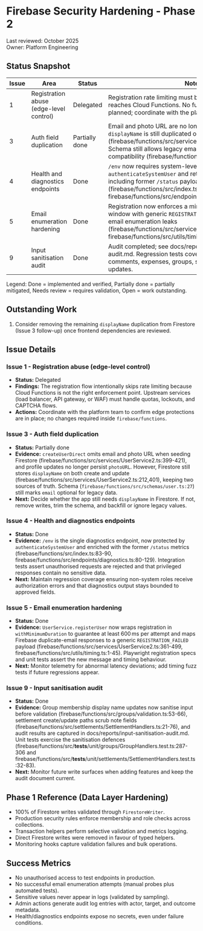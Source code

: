 # Firebase Security Hardening - Phase 2

Last reviewed: October 2025  
Owner: Platform Engineering

## Status Snapshot

| Issue | Area | Status | Notes |
| --- | --- | --- | --- |
| 1 | Registration abuse (edge-level control) | Delegated | Registration rate limiting must be enforced before traffic reaches Cloud Functions. No function-level throttling is planned; coordinate with the platform gateway team. |
| 3 | Auth field duplication | Partially done | Email and photo URL are no longer written to Firestore, but `displayName` is still duplicated on create/update (firebase/functions/src/services/UserService2.ts:212,401). Schema still allows legacy email fields for backward compatibility (firebase/functions/src/schemas/user.ts:27). |
| 4 | Health and diagnostics endpoints | Done | `/env` now requires system-level roles via `authenticateSystemUser` and returns merged diagnostics including former `/status` payloads (firebase/functions/src/index.ts:83-90, firebase/functions/src/endpoints/diagnostics.ts:80-129). |
| 5 | Email enumeration hardening | Done | Registration now enforces a minimum 600 ms response window with generic `REGISTRATION_FAILED` errors to avoid email enumeration leaks (firebase/functions/src/services/UserService2.ts:361-499, firebase/functions/src/utils/timing.ts:1-45). |
| 9 | Input sanitisation audit | Done | Audit completed; see docs/reports/input-sanitisation-audit.md. Regression tests cover sanitised writes for comments, expenses, groups, settlements, and user profile updates. |

Legend: Done = implemented and verified, Partially done = partially mitigated, Needs review = requires validation, Open = work outstanding.

## Outstanding Work

1. Consider removing the remaining `displayName` duplication from Firestore (Issue 3 follow-up) once frontend dependencies are reviewed.

## Issue Details

### Issue 1 - Registration abuse (edge-level control)

- **Status:** Delegated  
- **Findings:** The registration flow intentionally skips rate limiting because Cloud Functions is not the right enforcement point. Upstream services (load balancer, API gateway, or WAF) must handle quotas, lockouts, and CAPTCHA flows.  
- **Actions:** Coordinate with the platform team to confirm edge protections are in place; no changes required inside `firebase/functions`.

### Issue 3 - Auth field duplication

- **Status:** Partially done  
- **Evidence:** `createUserDirect` omits email and photo URL when seeding Firestore (firebase/functions/src/services/UserService2.ts:399-421), and profile updates no longer persist `photoURL`. However, Firestore still stores `displayName` on both create and update (firebase/functions/src/services/UserService2.ts:212,401), keeping two sources of truth. Schema (`firebase/functions/src/schemas/user.ts:27`) still marks `email` optional for legacy data.  
- **Next:** Decide whether the app still needs `displayName` in Firestore. If not, remove writes, trim the schema, and backfill or ignore legacy values.

### Issue 4 - Health and diagnostics endpoints

- **Status:** Done  
- **Evidence:** `/env` is the single diagnostics endpoint, now protected by `authenticateSystemUser` and enriched with the former `/status` metrics (firebase/functions/src/index.ts:83-90, firebase/functions/src/endpoints/diagnostics.ts:80-129). Integration tests assert unauthorised requests are rejected and that privileged responses contain no sensitive data.  
- **Next:** Maintain regression coverage ensuring non-system roles receive authorization errors and that diagnostics output stays bounded to approved fields.

### Issue 5 - Email enumeration hardening

- **Status:** Done  
- **Evidence:** `UserService.registerUser` now wraps registration in `withMinimumDuration` to guarantee at least 600 ms per attempt and maps Firebase duplicate-email responses to a generic `REGISTRATION_FAILED` payload (firebase/functions/src/services/UserService2.ts:361-499, firebase/functions/src/utils/timing.ts:1-45). Playwright registration specs and unit tests assert the new message and timing behaviour.  
- **Next:** Monitor telemetry for abnormal latency deviations; add timing fuzz tests if future regressions appear.

### Issue 9 - Input sanitisation audit

- **Status:** Done  
- **Evidence:** Group membership display name updates now sanitise input before validation (firebase/functions/src/groups/validation.ts:53-66), settlement create/update paths scrub note fields (firebase/functions/src/settlements/SettlementHandlers.ts:21-76), and audit results are captured in docs/reports/input-sanitisation-audit.md. Unit tests exercise the sanitisation defences (firebase/functions/src/__tests__/unit/groups/GroupHandlers.test.ts:287-306 and firebase/functions/src/__tests__/unit/settlements/SettlementHandlers.test.ts:32-83).  
- **Next:** Monitor future write surfaces when adding features and keep the audit document current.

## Phase 1 Reference (Data Layer Hardening)

- 100% of Firestore writes validated through `FirestoreWriter`.
- Production security rules enforce membership and role checks across collections.
- Transaction helpers perform selective validation and metrics logging.
- Direct Firestore writes were removed in favour of typed helpers.
- Monitoring hooks capture validation failures and bulk operations.

## Success Metrics

- No unauthorised access to test endpoints in production.
- No successful email enumeration attempts (manual probes plus automated tests).
- Sensitive values never appear in logs (validated by sampling).
- Admin actions generate audit log entries with actor, target, and outcome metadata.
- Health/diagnostics endpoints expose no secrets, even under failure conditions.
